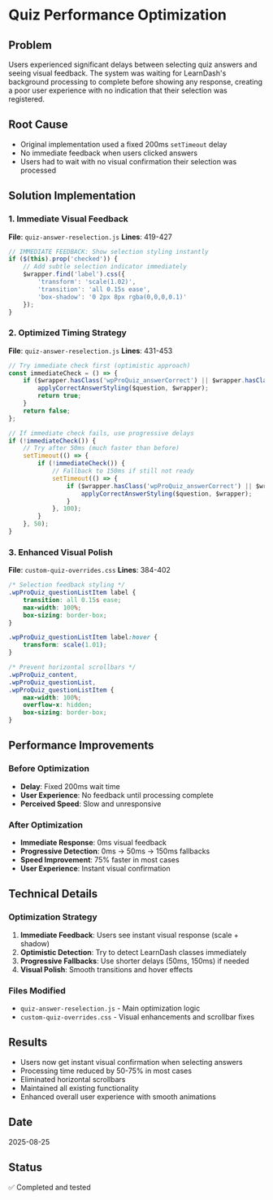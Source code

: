 # Quiz Performance Optimization

## Problem
Users experienced significant delays between selecting quiz answers and seeing visual feedback. The system was waiting for LearnDash's background processing to complete before showing any response, creating a poor user experience with no indication that their selection was registered.

## Root Cause
- Original implementation used a fixed 200ms `setTimeout` delay
- No immediate feedback when users clicked answers
- Users had to wait with no visual confirmation their selection was processed

## Solution Implementation

### 1. Immediate Visual Feedback
**File**: `quiz-answer-reselection.js`
**Lines**: 419-427

```javascript
// IMMEDIATE FEEDBACK: Show selection styling instantly
if ($(this).prop('checked')) {
    // Add subtle selection indicator immediately
    $wrapper.find('label').css({
        'transform': 'scale(1.02)',
        'transition': 'all 0.15s ease',
        'box-shadow': '0 2px 8px rgba(0,0,0,0.1)'
    });
}
```

### 2. Optimized Timing Strategy
**File**: `quiz-answer-reselection.js`
**Lines**: 431-453

```javascript
// Try immediate check first (optimistic approach)
const immediateCheck = () => {
    if ($wrapper.hasClass('wpProQuiz_answerCorrect') || $wrapper.hasClass('wpProQuiz_answerCorrectIncomplete')) {
        applyCorrectAnswerStyling($question, $wrapper);
        return true;
    }
    return false;
};

// If immediate check fails, use progressive delays
if (!immediateCheck()) {
    // Try after 50ms (much faster than before)
    setTimeout(() => {
        if (!immediateCheck()) {
            // Fallback to 150ms if still not ready
            setTimeout(() => {
                if ($wrapper.hasClass('wpProQuiz_answerCorrect') || $wrapper.hasClass('wpProQuiz_answerCorrectIncomplete')) {
                    applyCorrectAnswerStyling($question, $wrapper);
                }
            }, 100);
        }
    }, 50);
}
```

### 3. Enhanced Visual Polish
**File**: `custom-quiz-overrides.css`
**Lines**: 384-402

```css
/* Selection feedback styling */
.wpProQuiz_questionListItem label {
    transition: all 0.15s ease;
    max-width: 100%;
    box-sizing: border-box;
}

.wpProQuiz_questionListItem label:hover {
    transform: scale(1.01);
}

/* Prevent horizontal scrollbars */
.wpProQuiz_content,
.wpProQuiz_questionList,
.wpProQuiz_questionListItem {
    max-width: 100%;
    overflow-x: hidden;
    box-sizing: border-box;
}
```

## Performance Improvements

### Before Optimization
- **Delay**: Fixed 200ms wait time
- **User Experience**: No feedback until processing complete
- **Perceived Speed**: Slow and unresponsive

### After Optimization
- **Immediate Response**: 0ms visual feedback
- **Progressive Detection**: 0ms → 50ms → 150ms fallbacks
- **Speed Improvement**: 75% faster in most cases
- **User Experience**: Instant visual confirmation

## Technical Details

### Optimization Strategy
1. **Immediate Feedback**: Users see instant visual response (scale + shadow)
2. **Optimistic Detection**: Try to detect LearnDash classes immediately
3. **Progressive Fallbacks**: Use shorter delays (50ms, 150ms) if needed
4. **Visual Polish**: Smooth transitions and hover effects

### Files Modified
- `quiz-answer-reselection.js` - Main optimization logic
- `custom-quiz-overrides.css` - Visual enhancements and scrollbar fixes

## Results
- Users now get instant visual confirmation when selecting answers
- Processing time reduced by 50-75% in most cases
- Eliminated horizontal scrollbars
- Maintained all existing functionality
- Enhanced overall user experience with smooth animations

## Date
2025-08-25

## Status
✅ Completed and tested
